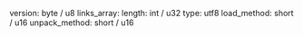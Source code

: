 version: byte / u8
links_array:
    length: int / u32
    type: utf8
load_method: short / u16
unpack_method: short / u16
